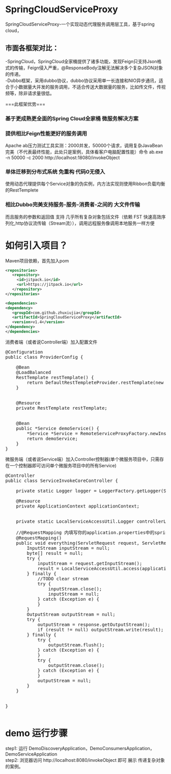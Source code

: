 # SpringCloudServiceProxy
SpringCloudServiceProxy-一个实现动态代理服务调用层工具，基于spring cloud，</br>
## 市面各框架对比：
-SpringCloud，SpringCloud全家桶提供了诸多功能，发现Feign只支持Json格式的传输，Feign侵入严重，@ResponseBody注解无法解决多个复杂JSON对象的传递。</br>
-Dubbo框架，采用dubbo协议，dubbo协议采用单一长连接和NIO异步通讯，适合于小数据量大并发的服务调用，不适合传送大数据量的服务，比如传文件，传视频等，除非请求量很低。 </br>

===此框架优势===</br>
### 基于更成熟更全面的Spring Cloud全家桶 微服务解决方案
### 提供相比Feign性能更好的服务调用
Apache ab压力测试工具实测：2000并发，50000个请求，调用复杂JavaBean完美（不代表最终性能，此处只是案例，具体看客户电脑配置性能）命令 ab.exe -n 50000 -c 2000 http://localhost:18080/invokeObject</br>
### 单体迁移到分布式系统 免重构 代码0无侵入
使用动态代理提供每个Service对象的伪实例，内方法实现则使用Ribbon负载均衡的RestTemplete</br>
### 相比Dubbo完美支持服务-服务-消费者-之间的 大文件传输
而且服务的参数和返回值 支持 几乎所有复杂对象包括文件（依赖 FST 快速高效序列化,http协议流传输（Stream流）），调用远程服务像调用本地服务一样方便</br>
# 如何引入项目？
Maven项目依赖，首先加入pom

```xml
<repositories>
   <repository>
	 <id>jitpack.io</id>
	 <url>https://jitpack.io</url>
   </repository>
</repositories>
```

```xml
<dependencies>
<dependency>
   <groupId>com.github.zhuxiujia</groupId>
   <artifactId>SpringCloudServiceProxy</artifactId>
   <version>v1.4</version>
</dependency>
</dependencies>
```
消费者端（或者说Controller端）加入配置文件
<pre>
@Configuration
public class ProviderConfig {

    @Bean
    @LoadBalanced
    RestTemplate restTemplate() {
        return DefaultRestTempleteProvider.restTemplate(new RestTempletConfig());
    }


    @Resource
    private RestTemplate restTemplate;


    @Bean
    public *Service demoService() {
        *Service *Service = RemoteServiceProxyFactory.newInstance(restTemplate, "*Service", *Service.class);
        return demoService;
    }
}
</pre>
微服务端（或者说Service端）加入Controller控制器(单个微服务项目中，只需存在一个控制器即可访问单个微服务项目中的所有Service)
<pre>
@Controller
public class ServiceInvokeCoreController {

    private static Logger logger = LoggerFactory.getLogger(ServiceInvokeCoreController.class);

    @Resource
    private ApplicationContext applicationContext;


    private static LocalServiceAccessUtil.Logger controllerLogger = info -> logger.info(info);

    //@RequestMapping 内填写你的application.properties中的spring.application.name=* 的值
    @RequestMapping()
    public void everything(ServletRequest request, ServletResponse response) throws Throwable {
        InputStream inputStream = null;
        byte[] result = null;
        try {
            inputStream = request.getInputStream();
            result = LocalServiceAccessUtil.access(applicationContext, inputStream, controllerLogger);
        } finally {
            //TODO clear stream
            try {
                inputStream.close();
                inputStream = null;
            } catch (Exception e) {
            }
        }
        OutputStream outputStream = null;
        try {
            outputStream = response.getOutputStream();
            if (result != null) outputStream.write(result);
        } finally {
            try {
                outputStream.flush();
            } catch (Exception e) {
            }
            try {
                outputStream.close();
            } catch (Exception e) {
            }
            outputStream = null;
        }
    }


}

</pre>
# demo 运行步骤

step1: 运行 DemoDiscoveryApplication，DemoConsumersApplication，DemoServiceApplication</br>
step2: 浏览器访问 http://localhost:8080/invokeObject 即可 展示 传递复杂对象 的案例。</br>
